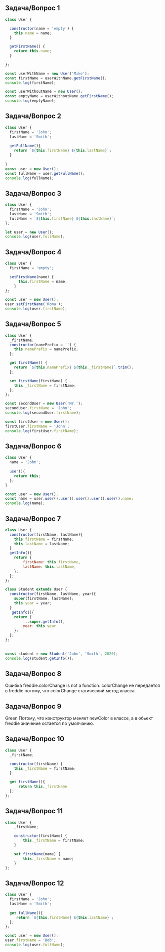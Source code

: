 ## Задача/Вопрос 1
```js
class User {

  constructor(name = 'empty') {
    this.name = name;
  }

  getFirstName() {
    return this.name;
  }

};

const userWithName = new User('Mike');
const firstName = userWithName.getFirstName();
console.log(firstName);

const userWithoutName = new User();
const emptyName = userWithoutName.getFirstName();
console.log(emptyName);
```

## Задача/Вопрос 2
```js
class User {
  firstName = 'John';
  lastName = 'Smith';
  
  getFullName(){
    return `${this.firstName} ${this.lastName}`;
  }
  
}
const user = new User();
const fullName = user.getFullName();
console.log(fullName);
```


## Задача/Вопрос 3
```js
class User {
  firstName = 'John';
  lastName = 'Smith';
  fullName = `${this.firstName} ${this.lastName}`;
};

let user = new User();
console.log(user.fullName);
```


## Задача/Вопрос 4
```js
class User {
  firstName = 'empty';

  setFirstName(name) {
      this.firstName = name;
    }
};

const user = new User();
user.setFirstName('Roma');
console.log(user.firstName);
```

## Задача/Вопрос 5
```js
class User {
  _firstName;
  constructor(namePrefix = '') {
    this.namePrefix = namePrefix;
  };

  get firstName() {
    return `${this.namePrefix} ${this._firstName}`.trim();
  };

  set firstName(firstName) {
    this._firstName = firstName;
  };
};

const secondUser = new User('Mr.');
secondUser.firstName = 'John';
console.log(secondUser.firstName);

const firstUser = new User();
firstUser.firstName = 'John';
console.log(firstUser.firstName);
```

## Задача/Вопрос 6
```js
class User {
  name = 'John';
  
  user(){
    return this;
  };
}

const user = new User();
const name = user.user().user().user().user().user().name;
console.log(name);
```

## Задача/Вопрос 7
```js
class User {
  constructor(firstName, lastName){
    this.firstName = firstName;
    this.lastName = lastName;
  }
  getInfo(){
    return {
        firstName: this.firstName,
        lastName: this.lastName,
    };
  };
};

class Student extends User {
  constructor(firstName, lastName, year){
    super(firstName, lastName);
    this.year = year;
  }
   getInfo(){
    return {
        ...super.getInfo(),
        year: this.year
    };
  };
};
  
  
const student = new Student('John', 'Smith', 2020);
console.log(student.getInfo());
```
## Задача/Вопрос 8
Ошибка freddie.colorChange is not a function. 
colorChange не передается в freddie потому, что colorChange статический метод класса.

## Задача/Вопрос 9
Green
Потому, что конструктор меняет newColor в классе, а в обьект freddie значение остается по умолчанию.
 
## Задача/Вопрос 10
```js
class User {
  _firstName;

  constructor(firstName) {
    this._firstName = firstName;
  }

  get firstName(){
      return this._firstName
  };
};
```


## Задача/Вопрос 11
```js
class User {
    _firstName;

    constructor(firstName) {
        this._firstName = firstName;
    }

    set firstName(name) {
        this._firstName = name;
    }
};
```

## Задача/Вопрос 12
```js
class User {
  firstName = 'John';
  lastName = 'Smith';
  
  get fullName(){
     return `${this.firstName} ${this.lastName}`;
  };
};

const user = new User();
user.firstName = 'Bob';
console.log(user.fullName);
```